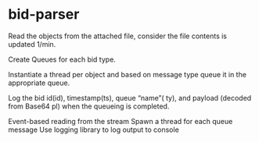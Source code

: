 # bid-parser
Read the objects from the attached file, consider the file contents is updated 1/min.

Create Queues for each bid type.

Instantiate a thread per object and based on message type queue it in the appropriate queue.

Log the bid id(id), timestamp(ts), queue “name”( ty), and payload (decoded from Base64 pl) when the queueing is completed.

Event-based reading from the stream
Spawn a thread for each queue message
Use logging library to log output to console
